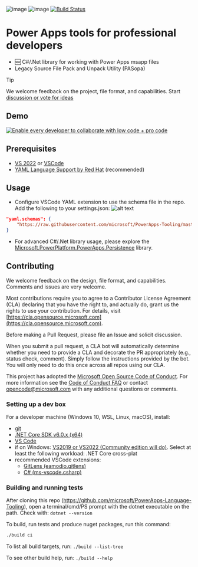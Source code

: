 ![image](https://img.shields.io/github/actions/workflow/status/microsoft/PowerApps-Language-Tooling/CI.yml?branch=master)  ![image](https://img.shields.io/nuget/vpre/Microsoft.PowerPlatform.Formulas.Tools) [![Build Status](https://dev.azure.com/dynamicscrm/OneCRM/_apis/build/status%2FPowerPlatform.PowerApps.Tools%2Fmicrosoft.PowerApps-Tooling?branchName=master)](https://dev.azure.com/dynamicscrm/OneCRM/_build/latest?definitionId=21051&branchName=master)

# Power Apps tools for professional developers
- 🆕 C#/.Net library for working with Power Apps msapp files
- Legacy Source File Pack and Unpack Utility (PASopa)

> [!TIP]
> We welcome feedback on the project, file format, and capabilities. Start [discussion or vote for ideas](https://github.com/microsoft/PowerApps-Tooling/discussions?discussions_q=is%3Aopen+sort%3Atop)

## Demo
[![Enable every developer to collaborate with low code + pro code](http://img.youtube.com/vi/jH0QE9bQz5U/0.jpg)](http://www.youtube.com/watch?v=jH0QE9bQz5U "Enable every developer to collaborate with low code + pro code")


## Prerequisites
- [VS 2022](https://visualstudio.microsoft.com/downloads/) or [VSCode](https://code.visualstudio.com/Download)
- [YAML Language Support by Red Hat](https://marketplace.visualstudio.com/items?itemName=redhat.vscode-yaml) (recommended)

## Usage
- Configure VSCode YAML extension to use the schema file in the repo. Add the following to your settings.json:
![alt text](assets/images/yaml-redhat-settings.png)
```json
"yaml.schemas": {
    "https://raw.githubusercontent.com/microsoft/PowerApps-Tooling/master/docs/pa.yaml-schema.json": "*.pa.yaml" 
}
```

- For advanced C#/.Net library usage, please explore the [Microsoft.PowerPlatform.PowerApps.Persistence](https://github.com/microsoft/PowerApps-Tooling/tree/master/src/Persistence) library.

## Contributing

We welcome feedback on the design, file format, and capabilities. Comments and issues are very welcome.

Most contributions require you to agree to a Contributor License Agreement (CLA) declaring that you have the right to, and actually do, grant us the rights to use your contribution. For details, visit [https://cla.opensource.microsoft.com](https://cla.opensource.microsoft.com).

Before making a Pull Request, please file an Issue and solicit discussion.

When you submit a pull request, a CLA bot will automatically determine whether you need to provide
a CLA and decorate the PR appropriately (e.g., status check, comment). Simply follow the instructions
provided by the bot. You will only need to do this once across all repos using our CLA.

This project has adopted the [Microsoft Open Source Code of Conduct](https://opensource.microsoft.com/codeofconduct/).
For more information see the [Code of Conduct FAQ](https://opensource.microsoft.com/codeofconduct/faq/) or
contact [opencode@microsoft.com](mailto:opencode@microsoft.com) with any additional questions or comments.

### Setting up a dev box

For a developer machine (Windows 10, WSL, Linux, macOS), install:

- [git](https://git-scm.com/downloads)
- [.NET Core SDK v6.0.x (x64)](https://dotnet.microsoft.com/en-us/download/dotnet/6.0)
- [VS Code](https://code.visualstudio.com/Download)
- if on Windows: [VS2019 or VS2022 (Community edition will do)](https://visualstudio.microsoft.com/downloads/).  Select at least the following workload: .NET Core cross-plat
- recommended VSCode extensions:
  - [GitLens (eamodio.gitlens)](https://github.com/eamodio/vscode-gitlens)
  - [C# (ms-vscode.csharp)](https://github.com/OmniSharp/omnisharp-vscode)

### Building and running tests

After cloning this repo (https://github.com/microsoft/PowerApps-Language-Tooling), open a terminal/cmd/PS prompt with the dotnet executable on the path. Check with: ```dotnet --version ```

To build, run tests and produce nuget packages, run this command:

```bash
./build ci
```

To list all build targets, run: ```./build --list-tree```

To see other build help, run: ```./build --help```
